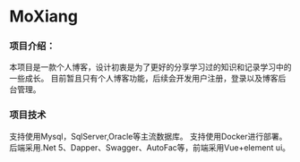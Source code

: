 # MoXiang
### 项目介绍：
本项目是一款个人博客，设计初衷是为了更好的分享学习过的知识和记录学习中的一些成长。
目前暂且只有个人博客功能，后续会开发用户注册，登录以及博客后台管理。
### 项目技术
支持使用Mysql，SqlServer,Oracle等主流数据库。
支持使用Docker进行部署。
后端采用.Net 5、Dapper、Swagger、AutoFac等，前端采用Vue+element ui。
